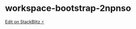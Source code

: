 # workspace-bootstrap-2npnso

[Edit on StackBlitz ⚡️](https://stackblitz.com/edit/workspace-bootstrap-2npnso)